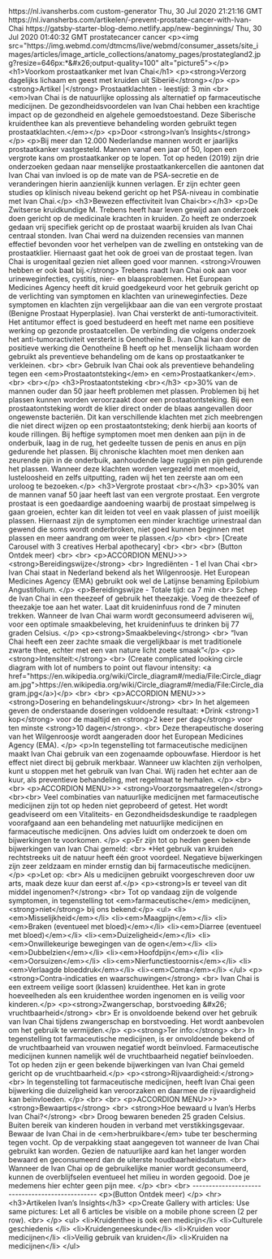 <?xml version="1.0" encoding="UTF-8"?>
<rss xmlns:dc="http://purl.org/dc/elements/1.1/" xmlns:content="http://purl.org/rss/1.0/modules/content/" xmlns:atom="http://www.w3.org/2005/Atom" version="2.0">
  <channel>
    <title>
      <![CDATA[Ivan's Herbs RSS Feed]]>
    </title>
    <description>
      <![CDATA[Daily Siberian herbal remedies]]>
    </description>
    <link>https://nl.ivansherbs.com</link>
    <generator>custom-generator</generator>
    <lastBuildDate>Thu, 30 Jul 2020 21:21:16 GMT</lastBuildDate>
    <item>
      <title>
        <![CDATA[Prevent Prostate Cancer with Ivan Chai]]>
      </title>
      <description>
        <![CDATA[Short description that will appear as text on www.ivansherbs.com/artikelen under each article. This is the "meta-tag" and is used in SEO.]]>
      </description>
      <link>https://nl.ivansherbs.com/artikelen/-prevent-prostate-cancer-with-Ivan-Chai</link>
      <guid isPermaLink="false">https://gatsby-starter-blog-demo.netlify.app/new-beginnings/</guid>
      <pubDate>Thu, 30 Jul 2020 01:40:32 GMT</pubDate>
      <category>prostatecancer</category>
      <category>cancer</category> 
<enclosure url="https://www.cancer.org/cancer/prostate-cancer/about/what-is-prostate-cancer/_jcr_content/par/textimage/image.img.jpg/1591704729163.jpg" length="85122" type="image/jpeg" />
<content:encoded>&lt;p&gt;&lt;img src=&quot;https://img.webmd.com/dtmcms/live/webmd/consumer_assets/site_images/articles/image_article_collections/anatomy_pages/prostategland2.jpg?resize=646px:*&amp;#x26;output-quality=100&quot;
        alt=&quot;picture5&quot;&gt;&lt;/p&gt; &lt;h1&gt;Voorkom prostaatkanker met Ivan Chai&lt;/h1&gt; &lt;p&gt;&lt;strong&gt;Verzorg dagelijks lichaam en geest met kruiden uit Siberië&lt;/strong&gt;&lt;/p&gt; &lt;p&gt;&lt;strong&gt;Artikel
        |&lt;/strong&gt; Prostaatklachten - leestijd: 3 min &lt;br&gt; &lt;em&gt;Ivan Chai is de natuurlijke oplossing als alternatief op farmaceutische medicijnen. De gezondheidsvoordelen van Ivan Chai hebben een krachtige impact op de gezondheid en
        algehele gemoedstoestand. Deze Siberische kruidenthee kan als preventieve behandeling worden gebruikt tegen prostaatklachten.&lt;/em&gt;&lt;/p&gt; &lt;p&gt;Door &lt;strong&gt;Ivan’s Insights&lt;/strong&gt;&lt;/p&gt; &lt;p&gt;Bij meer dan 12.000
        Nederlandse mannen wordt er jaarlijks prostaatkanker vastgesteld. Mannen vanaf een jaar of 50, lopen een vergrote kans om prostaatkanker op te lopen. Tot op heden (2019) zijn drie onderzoeken gedaan naar menselijke prostaatkankercellen die aantonen
        dat Ivan Chai van invloed is op de mate van de PSA-secretie en de veranderingen hierin aanzienlijk kunnen verlagen. Er zijn echter geen studies op klinisch niveau bekend gericht op het PSA-niveau in combinatie met Ivan Chai.&lt;/p&gt;
        &lt;h3&gt;Bewezen effectiviteit Ivan Chai&lt;br&gt;&lt;/h3&gt; &lt;p&gt;De Zwitserse kruidkundige M. Trebens heeft haar leven gewijd aan onderzoek doen gericht op de medicinale krachten in kruiden. Zo heeft ze onderzoek gedaan vrij specifiek gericht
        op de prostaat waarbij kruiden als Ivan Chai centraal stonden. Ivan Chai werd na duizenden recensies van mannen effectief bevonden voor het verhelpen van de zwelling en ontsteking van de prostaatklier. Hiernaast gaat het ook de groei van de prostaat
        tegen. Ivan Chai is urogenitaal gezien niet alleen goed voor mannen. &lt;strong&gt;Vrouwen hebben er ook baat bij.&lt;/strong&gt; Trebens raadt Ivan Chai ook aan voor urineweginfecties, cystitis, nier- en blaasproblemen. Het European Medicines Agency
        heeft dit kruid goedgekeurd voor het gebruik gericht op de verlichting van symptomen en klachten van urineweginfecties. Deze symptomen en klachten zijn vergelijkbaar aan die van een vergrote prostaat (Benigne Prostaat Hyperplasie). Ivan Chai
        versterkt de anti-tumoractiviteit. Het antitumor effect is goed bestudeerd en heeft met name een positieve werking op gezonde prostaatcellen. De verbinding die volgens onderzoek het anti-tumoractiviteit versterkt is Oenotheïne B.. Ivan Chai kan door
        de positieve werking die Oenotheïne B heeft op het menselijk lichaam worden gebruikt als preventieve behandeling om de kans op prostaatkanker te verkleinen. &lt;br&gt; &lt;br&gt; Gebruik Ivan Chai ook als preventieve behandeling tegen een
        &lt;em&gt;Prostaatontsteking&lt;/em&gt; en &lt;em&gt;Prostaatkanker&lt;/em&gt;. &lt;br&gt; &lt;br&gt;&lt;/p&gt; &lt;h3&gt;Prostaatontsteking &lt;br&gt;&lt;/h3&gt; &lt;p&gt;30% van de mannen ouder dan 50 jaar heeft problemen met plassen. Problemen bij
        het plassen kunnen worden veroorzaakt door een prostaatontsteking. Bij een prostaatontsteking wordt de klier direct onder de blaas aangevallen door ongewenste bacteriën. Dit kan verschillende klachten met zich meebrengen die niet direct wijzen op een
        prostaatontsteking; denk hierbij aan koorts of koude rillingen. Bij heftige symptomen moet men denken aan pijn in de onderbuik, laag in de rug, het gedeelte tussen de penis en anus en pijn gedurende het plassen. Bij chronische klachten moet men
        denken aan zeurende pijn in de onderbuik, aanhoudende lage rugpijn en pijn gedurende het plassen. Wanneer deze klachten worden vergezeld met moeheid, lusteloosheid en zelfs uitputting, raden wij het ten zeerste aan om een uroloog te
        bezoeken.&lt;/p&gt; &lt;h3&gt;Vergrote prostaat &lt;br&gt;&lt;/h3&gt; &lt;p&gt;30% van de mannen vanaf 50 jaar heeft last van een vergrote prostaat. Een vergrote prostaat is een goedaardige aandoening waarbij de prostaat simpelweg is gaan groeien,
        echter kan dit leiden tot veel en vaak plassen of juist moeilijk plassen. Hiernaast zijn de symptomen een minder krachtige urinestraal dan gewend die soms wordt onderbroken, niet goed kunnen beginnen met plassen en meer aandrang om weer te
        plassen.&lt;/p&gt; &lt;br&gt; &lt;br&gt; [Create Carousel with 3 creatives Herbal apothecary] &lt;br&gt; &lt;br&gt; &lt;br&gt; (Button Ontdek meer) &lt;br&gt; &lt;br&gt; &lt;p&gt;ACCORDION MENU&gt;&gt;&gt; &lt;strong&gt;Bereidingswijze&lt;/strong&gt;
        &lt;br&gt; Ingrediënten - 1 el Ivan Chai &lt;br&gt; Ivan Chai staat in Nederland bekend als het Wilgenroosje. Het European Medicines Agency (EMA) gebruikt ook wel de Latijnse benaming Epilobium Angustifolium. &lt;/p&gt; &lt;p&gt;Bereidingswijze -
        Totale tijd: ca 7 min &lt;br&gt; Schep de Ivan Chai in een theezeef of gebruik het theezakje. Voeg de theezeef of theezakje toe aan het water. Laat dit kruideninfuus rond de 7 minuten trekken. Wanneer de Ivan Chai warm wordt geconsumeerd adviseren
        wij, voor een optimale smaakbeleving, het kruideninfuus te drinken bij 77 graden Celsius. &lt;/p&gt; &lt;p&gt;&lt;strong&gt;Smaakbeleving&lt;/strong&gt; &lt;br&gt; “Ivan Chai heeft een zeer zachte smaak die vergelijkbaar is met traditionele zwarte
        thee, echter met een van nature licht zoete smaak”&lt;/p&gt; &lt;p&gt;&lt;strong&gt;Intensiteit:&lt;/strong&gt; &lt;br&gt; (Create complicated looking circle diagram with lot of numbers to point out flavour intensity: &lt;a
        href=&quot;https://en.wikipedia.org/wiki/Circle_diagram#/media/File:Circle_diagram.jpg&quot;&gt;https://en.wikipedia.org/wiki/Circle_diagram#/media/File:Circle_diagram.jpg&lt;/a&gt;)&lt;/p&gt; &lt;br&gt; &lt;br&gt; &lt;p&gt;ACCORDION MENU&gt;&gt;&gt;
        &lt;strong&gt;Dosering en behandelingskuur&lt;/strong&gt; &lt;br&gt; In het algemeen geven de onderstaande doseringen voldoende resultaat: *Drink &lt;strong&gt;1 kop&lt;/strong&gt; voor de maaltijd en &lt;strong&gt;2 keer per dag&lt;/strong&gt; voor
        ten minste &lt;strong&gt;10 dagen&lt;/strong&gt;. &lt;br&gt; Deze therapeutische dosering van het Wilgenroosje wordt aangeraden door het European Medicines Agency (EMA). &lt;/p&gt; &lt;p&gt;In tegenstelling tot farmaceutische medicijnen maakt Ivan
        Chai gebruik van een zogenaamde opbouwfase. Hierdoor is het effect niet direct bij gebruik merkbaar. Wanneer uw klachten zijn verholpen, kunt u stoppen met het gebruik van Ivan Chai. Wij raden het echter aan de kuur, als preventieve behandeling, met
        regelmaat te herhalen. &lt;/p&gt; &lt;br&gt; &lt;br&gt; &lt;p&gt;ACCORDION MENU&gt;&gt;&gt; &lt;strong&gt;Voorzorgsmaatregelen&lt;/strong&gt; &lt;br&gt;&lt;br&gt; Veel combinaties van natuurlijke medicijnen met farmaceutische medicijnen zijn tot op
        heden niet geprobeerd of getest. Het wordt geadviseerd om een Vitaliteits- en Gezondheidsdeskundige te raadplegen voorafgaand aan een behandeling met natuurlijke medicijnen en farmaceutische medicijnen. Ons advies luidt om onderzoek te doen om
        bijwerkingen te voorkomen. &lt;/p&gt; &lt;p&gt;Er zijn tot op heden geen bekende bijwerkingen van Ivan Chai gemeld: &lt;br&gt; *Het gebruik van kruiden rechtstreeks uit de natuur heeft één groot voordeel. Negatieve bijwerkingen zijn zeer zeldzaam en
        minder ernstig dan bij farmaceutische medicijnen.&lt;/p&gt; &lt;p&gt;Let op: &lt;br&gt; Als u medicijnen gebruikt voorgeschreven door uw arts, maak deze kuur dan eerst af.&lt;/p&gt; &lt;p&gt;&lt;strong&gt;Is er teveel van dit middel
        ingenomen?&lt;/strong&gt; &lt;br&gt; Tot op vandaag zijn de volgende symptomen, in tegenstelling tot &lt;em&gt;farmaceutische&lt;/em&gt; medicijnen, &lt;strong&gt;niet&lt;/strong&gt; bij ons bekend:&lt;/p&gt; &lt;ul&gt;
        &lt;li&gt;&lt;em&gt;Misselijkheid&lt;/em&gt;&lt;/li&gt; &lt;li&gt;&lt;em&gt;Maagpijn&lt;/em&gt;&lt;/li&gt; &lt;li&gt;&lt;em&gt;Braken (eventueel met bloed)&lt;/em&gt;&lt;/li&gt; &lt;li&gt;&lt;em&gt;Diarree (eventueel met bloed)&lt;/em&gt;&lt;/li&gt;
        &lt;li&gt;&lt;em&gt;Duizeligheid&lt;/em&gt;&lt;/li&gt; &lt;li&gt;&lt;em&gt;Onwillekeurige bewegingen van de ogen&lt;/em&gt;&lt;/li&gt; &lt;li&gt;&lt;em&gt;Dubbelzien&lt;/em&gt;&lt;/li&gt; &lt;li&gt;&lt;em&gt;Hoofdpijn&lt;/em&gt;&lt;/li&gt;
        &lt;li&gt;&lt;em&gt;Oorsuizen&lt;/em&gt;&lt;/li&gt; &lt;li&gt;&lt;em&gt;Nierfunctiestoornis&lt;/em&gt;&lt;/li&gt; &lt;li&gt;&lt;em&gt;Verlaagde bloeddruk&lt;/em&gt;&lt;/li&gt; &lt;li&gt;&lt;em&gt;Coma&lt;/em&gt;&lt;/li&gt; &lt;/ul&gt;
        &lt;p&gt;&lt;strong&gt;Contra-indicaties en waarschuwingen&lt;/strong&gt; &lt;br&gt; Ivan Chai is een extreem veilige soort (klassen) kruidenthee. Het kan in grote hoeveelheden als een kruidenthee worden ingenomen en is veilig voor
        kinderen.&lt;/p&gt; &lt;p&gt;&lt;strong&gt;Zwangerschap, borstvoeding &amp;#x26; vruchtbaarheid&lt;/strong&gt; &lt;br&gt; Er is onvoldoende bekend over het gebruik van Ivan Chai tijdens zwangerschap en borstvoeding. Het wordt aanbevolen om het
        gebruik te vermijden.&lt;/p&gt; &lt;p&gt;&lt;strong&gt;Ter info:&lt;/strong&gt; &lt;br&gt; In tegenstelling tot farmaceutische medicijnen, is er onvoldoende bekend of de vruchtbaarheid van vrouwen negatief wordt beïnvloed. Farmaceutische medicijnen
        kunnen namelijk wél de vruchtbaarheid negatief beïnvloeden. Tot op heden zijn er geen bekende bijwerkingen van Ivan Chai gemeld gericht op de vruchtbaarheid.&lt;/p&gt; &lt;p&gt;&lt;strong&gt;Rijvaardigheid:&lt;/strong&gt; &lt;br&gt; In tegenstelling
        tot farmaceutische medicijnen, heeft Ivan Chai geen bijwerking die duizeligheid kan veroorzaken en daarmee de rijvaardigheid kan beïnvloeden. &lt;/p&gt; &lt;br&gt; &lt;br&gt; &lt;p&gt;ACCORDION MENU&gt;&gt;&gt; &lt;strong&gt;Bewaartips&lt;/strong&gt;
        &lt;br&gt; &lt;strong&gt;Hoe bewaard u Ivan’s Herbs Ivan Chai?&lt;/strong&gt; &lt;br&gt; Droog bewaren beneden 25 graden Celsius. Buiten bereik van kinderen houden in verband met verstikkingsgevaar. Bewaar de Ivan Chai in de
        &lt;em&gt;herbruikbare&lt;/em&gt; tube ter bescherming tegen vocht. Op de verpakking staat aangegeven tot wanneer de Ivan Chai gebruikt kan worden. Gezien de natuurlijke aard kan het langer worden bewaard en geconsumeerd dan de uiterste
        houdbaarheidsdatum. &lt;br&gt; Wanneer de Ivan Chai op de gebruikelijke manier wordt geconsumeerd, kunnen de overblijfselen eventueel het milieu in worden gegooid. Doe je medemens hier echter geen pijn mee. &lt;/p&gt; &lt;br&gt; &lt;br&gt;
        ------------------------------------------------ &lt;p&gt;(Button Ontdek meer) &lt;/p&gt; &lt;hr&gt; &lt;h3&gt;Artikelen Ivan’s Insights&lt;/h3&gt; &lt;p&gt;Create Gallery with articles: Use same pictures: Let all 6 articles be visible on a mobile
        phone screen (2 per row). &lt;br&gt; &lt;/p&gt; &lt;ul&gt; &lt;li&gt;Kruidenthee is ook een medicijn&lt;/li&gt; &lt;li&gt;Culturele geschiedenis &lt;/li&gt; &lt;li&gt;Kruidengeneeskunde&lt;/li&gt; &lt;li&gt;Kruiden voor medicijnen&lt;/li&gt;
        &lt;li&gt;Veilig gebruik van kruiden&lt;/li&gt; &lt;li&gt;Kruiden na medicijnen&lt;/li&gt; &lt;/ul&gt;</content:encoded>
    </item>
  </channel>
</rss>
